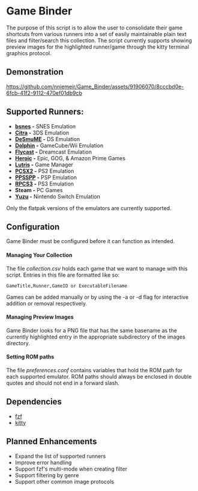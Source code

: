 # Game Binder
The purpose of this script is to allow the user to consolidate their game shortcuts from various runners into a set of easily maintainable plain text files and filter/search this collection. The script currently supports showing preview images for the highlighted runner/game through the kitty terminal graphics protocol.  

## Demonstration
https://github.com/nniemeir/Game_Binder/assets/91906070/8cccbd0e-6fcb-41f2-9112-470ef01db9cb


## **Supported Runners:**
  * **[bsnes](https://github.com/bsnes-emu/bsnes) -** SNES Emulation
  * **[Citra](https://github.com/citra-emu/citra) -** 3DS Emulation
  * **[DeSmuME](https://github.com/TASEmulators/desmume) -** DS Emulation
  * **[Dolphin](https://github.com/dolphin-emu/dolphin) -** GameCube/Wii Emulation
  * **[Flycast](https://github.com/flyinghead/flycast) -** Dreamcast Emulation
  * **[Heroic](https://github.com/Heroic-Games-Launcher) -** Epic, GOG, & Amazon Prime Games
  * **[Lutris](https://github.com/lutris) -** Game Manager
  * **[PCSX2](https://github.com/PCSX2/pcsx2) -** PS2 Emulation
  * **[PPSSPP](https://github.com/hrydgard/ppsspp) -** PSP Emulation
  * **[RPCS3](https://github.com/rpcs3) -** PS3 Emulation
  * **Steam -** PC Games
  * **[Yuzu](https://github.com/yuzu-emu/yuzu) -** Nintendo Switch Emulation

Only the flatpak versions of the emulators are currently supported.

## **Configuration**
Game Binder must be configured before it can function as intended.

#### **Managing Your Collection**
The file *collection.csv* holds each game that we want to manage with this script. Entries in this file are formatted like so:

    GameTitle,Runner,GameID or ExecutableFilename

Games can be added manually or by using the -a or -d flag for interactive addition or removal respectively.

#### **Managing Preview Images**
Game Binder looks for a PNG file that has the same basename as the currently highlighted entry in the appropriate subdirectory of the images directory.

#### **Setting ROM paths**
The file *preferences.conf* contains variables that hold the ROM path for each supported emulator. ROM paths should always be enclosed in double quotes and should not end in a forward slash.

## **Dependencies**
* [fzf](https://github.com/junegunn/fzf)
* [kitty](https://github.com/kovidgoyal/kitty)

## Planned Enhancements
* Expand the list of supported runners
* Improve error handling
* Support fzf's multi-mode when creating filter
* Support filtering by genre
* Support other common image protocols
